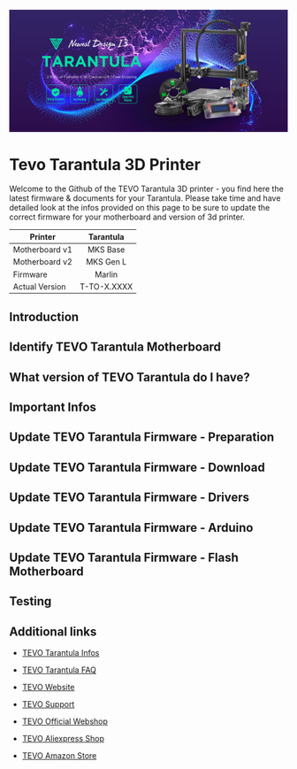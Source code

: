 ![tevo3d](img/tevo-tarantula-banner-01.jpg)
# Tevo Tarantula 3D Printer

Welcome to the Github of the TEVO Tarantula 3D printer - you find here the latest firmware & documents for your Tarantula. Please take time and have detailed look at the infos provided on this page to be sure to update the correct firmware for your motherboard and version of 3d printer.

| Printer           | Tarantula         |
| ----------------- |:-----------------:|
| Motherboard v1    | MKS Base          |
| Motherboard v2    | MKS Gen L         |
| Firmware          | Marlin            |
| Actual Version    | T-TO-X.XXXX       |


## Introduction 


## Identify TEVO Tarantula Motherboard 


## What version of TEVO Tarantula do I have? 


## Important Infos


## Update TEVO Tarantula Firmware - Preparation


## Update TEVO Tarantula Firmware - Download


## Update TEVO Tarantula Firmware - Drivers


## Update TEVO Tarantula Firmware - Arduino


## Update TEVO Tarantula Firmware - Flash Motherboard


## Testing


## Additional links

- [TEVO Tarantula Infos](https://www.tevo.cn/products/3d-printers/tevo-tarantula/ "TEVO Tarantula Infos")
- [TEVO Tarantula FAQ](https://help.tevo.cn/faq-categories/tevo-tarantula/ "TEVO Tarantula FAQ")

- [TEVO Website](https://www.tevo.cn/ "Visit TEVO Website")
- [TEVO Support](https://help.tevo.cn/ "Visit TEVO Support Suite")

- [TEVO Official Webshop](https://tevo3dprinterstore.com "Visit TEVO Official Webshop")
- [TEVO Aliexpress Shop](https://tevo.aliexpress.com/store/2010004 "Visit TEVO Aliexpress Shop")
- [TEVO Amazon Store](https://www.amazon.com/stores/node/9447801011 " Visit TEVO Amazon Store")
